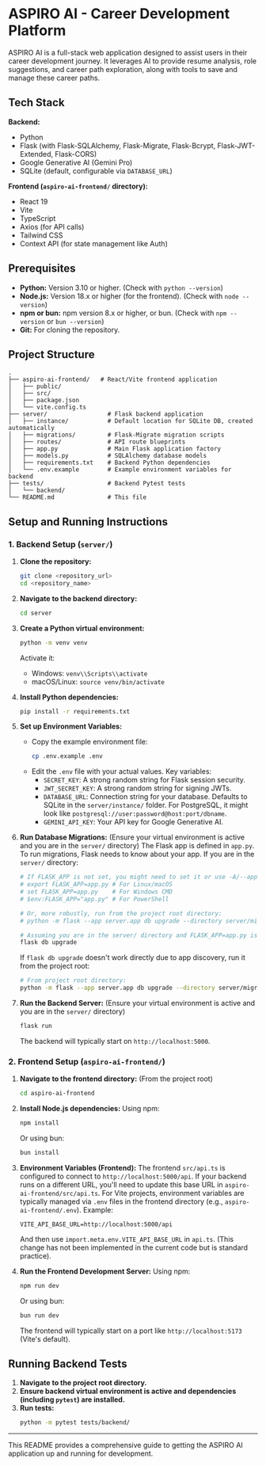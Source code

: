 # ASPIRO AI - Career Development Platform

ASPIRO AI is a full-stack web application designed to assist users in their career development journey. It leverages AI to provide resume analysis, role suggestions, and career path exploration, along with tools to save and manage these career paths.

## Tech Stack

**Backend:**
*   Python
*   Flask (with Flask-SQLAlchemy, Flask-Migrate, Flask-Bcrypt, Flask-JWT-Extended, Flask-CORS)
*   Google Generative AI (Gemini Pro)
*   SQLite (default, configurable via `DATABASE_URL`)

**Frontend (`aspiro-ai-frontend/` directory):**
*   React 19
*   Vite
*   TypeScript
*   Axios (for API calls)
*   Tailwind CSS
*   Context API (for state management like Auth)

## Prerequisites

*   **Python:** Version 3.10 or higher. (Check with `python --version`)
*   **Node.js:** Version 18.x or higher (for the frontend). (Check with `node --version`)
*   **npm or bun:** npm version 8.x or higher, or bun. (Check with `npm --version` or `bun --version`)
*   **Git:** For cloning the repository.

## Project Structure

```
.
├── aspiro-ai-frontend/   # React/Vite frontend application
│   ├── public/
│   ├── src/
│   ├── package.json
│   └── vite.config.ts
├── server/                 # Flask backend application
│   ├── instance/           # Default location for SQLite DB, created automatically
│   ├── migrations/         # Flask-Migrate migration scripts
│   ├── routes/             # API route blueprints
│   ├── app.py              # Main Flask application factory
│   ├── models.py           # SQLAlchemy database models
│   ├── requirements.txt    # Backend Python dependencies
│   └── .env.example        # Example environment variables for backend
├── tests/                  # Backend Pytest tests
│   └── backend/
└── README.md               # This file
```

## Setup and Running Instructions

### 1. Backend Setup (`server/`)

1.  **Clone the repository:**
    ```bash
    git clone <repository_url>
    cd <repository_name>
    ```

2.  **Navigate to the backend directory:**
    ```bash
    cd server
    ```

3.  **Create a Python virtual environment:**
    ```bash
    python -m venv venv
    ```
    Activate it:
    *   Windows: `venv\\Scripts\\activate`
    *   macOS/Linux: `source venv/bin/activate`

4.  **Install Python dependencies:**
    ```bash
    pip install -r requirements.txt
    ```

5.  **Set up Environment Variables:**
    *   Copy the example environment file:
        ```bash
        cp .env.example .env
        ```
    *   Edit the `.env` file with your actual values. Key variables:
        *   `SECRET_KEY`: A strong random string for Flask session security.
        *   `JWT_SECRET_KEY`: A strong random string for signing JWTs.
        *   `DATABASE_URL`: Connection string for your database. Defaults to SQLite in the `server/instance/` folder. For PostgreSQL, it might look like `postgresql://user:password@host:port/dbname`.
        *   `GEMINI_API_KEY`: Your API key for Google Generative AI.

6.  **Run Database Migrations:**
    (Ensure your virtual environment is active and you are in the `server/` directory)
    The Flask app is defined in `app.py`. To run migrations, Flask needs to know about your app.
    If you are in the `server/` directory:
    ```bash
    # If FLASK_APP is not set, you might need to set it or use -A/--app
    # export FLASK_APP=app.py # For Linux/macOS
    # set FLASK_APP=app.py    # For Windows CMD
    # $env:FLASK_APP="app.py" # For PowerShell

    # Or, more robustly, run from the project root directory:
    # python -m flask --app server.app db upgrade --directory server/migrations

    # Assuming you are in the server/ directory and FLASK_APP=app.py is understood:
    flask db upgrade
    ```
    If `flask db upgrade` doesn't work directly due to app discovery, run it from the project root:
    ```bash
    # From project root directory:
    python -m flask --app server.app db upgrade --directory server/migrations
    ```


7.  **Run the Backend Server:**
    (Ensure your virtual environment is active and you are in the `server/` directory)
    ```bash
    flask run
    ```
    The backend will typically start on `http://localhost:5000`.

### 2. Frontend Setup (`aspiro-ai-frontend/`)

1.  **Navigate to the frontend directory:**
    (From the project root)
    ```bash
    cd aspiro-ai-frontend
    ```

2.  **Install Node.js dependencies:**
    Using npm:
    ```bash
    npm install
    ```
    Or using bun:
    ```bash
    bun install
    ```

3.  **Environment Variables (Frontend):**
    The frontend `src/api.ts` is configured to connect to `http://localhost:5000/api`. If your backend runs on a different URL, you'll need to update this base URL in `aspiro-ai-frontend/src/api.ts`.
    For Vite projects, environment variables are typically managed via `.env` files in the frontend directory (e.g., `aspiro-ai-frontend/.env`). Example:
    ```env
    VITE_API_BASE_URL=http://localhost:5000/api
    ```
    And then use `import.meta.env.VITE_API_BASE_URL` in `api.ts`. (This change has not been implemented in the current code but is standard practice).

4.  **Run the Frontend Development Server:**
    Using npm:
    ```bash
    npm run dev
    ```
    Or using bun:
    ```bash
    bun run dev
    ```
    The frontend will typically start on a port like `http://localhost:5173` (Vite's default).

## Running Backend Tests

1.  **Navigate to the project root directory.**
2.  **Ensure backend virtual environment is active and dependencies (including `pytest`) are installed.**
3.  **Run tests:**
    ```bash
    python -m pytest tests/backend/
    ```

---

This README provides a comprehensive guide to getting the ASPIRO AI application up and running for development.
